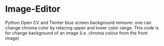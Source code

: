 # Image-Editor
Python Open CV and Tkinter blue screen background remover. one can change chroma color by relacing upper and lower color range.
This code is for change background of an image (i.e. chroma colour from the front image)
